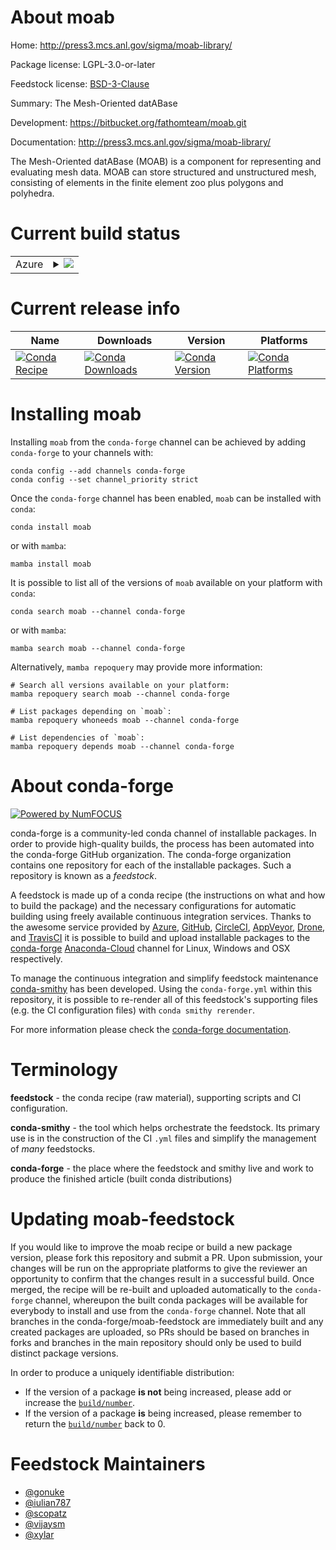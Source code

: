 About moab
==========

Home: http://press3.mcs.anl.gov/sigma/moab-library/

Package license: LGPL-3.0-or-later

Feedstock license: [BSD-3-Clause](https://github.com/conda-forge/moab-feedstock/blob/main/LICENSE.txt)

Summary: The Mesh-Oriented datABase

Development: https://bitbucket.org/fathomteam/moab.git

Documentation: http://press3.mcs.anl.gov/sigma/moab-library/

The Mesh-Oriented datABase (MOAB) is a component for representing and
evaluating mesh data. MOAB can store structured and unstructured mesh,
consisting of elements in the finite element zoo plus polygons and
polyhedra.


Current build status
====================


<table>
    
  <tr>
    <td>Azure</td>
    <td>
      <details>
        <summary>
          <a href="https://dev.azure.com/conda-forge/feedstock-builds/_build/latest?definitionId=3111&branchName=main">
            <img src="https://dev.azure.com/conda-forge/feedstock-builds/_apis/build/status/moab-feedstock?branchName=main">
          </a>
        </summary>
        <table>
          <thead><tr><th>Variant</th><th>Status</th></tr></thead>
          <tbody><tr>
              <td>linux_64_mpimpichnumpy1.20python3.8.____cpythontempestnotempest</td>
              <td>
                <a href="https://dev.azure.com/conda-forge/feedstock-builds/_build/latest?definitionId=3111&branchName=main">
                  <img src="https://dev.azure.com/conda-forge/feedstock-builds/_apis/build/status/moab-feedstock?branchName=main&jobName=linux&configuration=linux_64_mpimpichnumpy1.20python3.8.____cpythontempestnotempest" alt="variant">
                </a>
              </td>
            </tr><tr>
              <td>linux_64_mpimpichnumpy1.20python3.8.____cpythontempesttempest</td>
              <td>
                <a href="https://dev.azure.com/conda-forge/feedstock-builds/_build/latest?definitionId=3111&branchName=main">
                  <img src="https://dev.azure.com/conda-forge/feedstock-builds/_apis/build/status/moab-feedstock?branchName=main&jobName=linux&configuration=linux_64_mpimpichnumpy1.20python3.8.____cpythontempesttempest" alt="variant">
                </a>
              </td>
            </tr><tr>
              <td>linux_64_mpimpichnumpy1.20python3.9.____cpythontempestnotempest</td>
              <td>
                <a href="https://dev.azure.com/conda-forge/feedstock-builds/_build/latest?definitionId=3111&branchName=main">
                  <img src="https://dev.azure.com/conda-forge/feedstock-builds/_apis/build/status/moab-feedstock?branchName=main&jobName=linux&configuration=linux_64_mpimpichnumpy1.20python3.9.____cpythontempestnotempest" alt="variant">
                </a>
              </td>
            </tr><tr>
              <td>linux_64_mpimpichnumpy1.20python3.9.____cpythontempesttempest</td>
              <td>
                <a href="https://dev.azure.com/conda-forge/feedstock-builds/_build/latest?definitionId=3111&branchName=main">
                  <img src="https://dev.azure.com/conda-forge/feedstock-builds/_apis/build/status/moab-feedstock?branchName=main&jobName=linux&configuration=linux_64_mpimpichnumpy1.20python3.9.____cpythontempesttempest" alt="variant">
                </a>
              </td>
            </tr><tr>
              <td>linux_64_mpimpichnumpy1.21python3.10.____cpythontempestnotempest</td>
              <td>
                <a href="https://dev.azure.com/conda-forge/feedstock-builds/_build/latest?definitionId=3111&branchName=main">
                  <img src="https://dev.azure.com/conda-forge/feedstock-builds/_apis/build/status/moab-feedstock?branchName=main&jobName=linux&configuration=linux_64_mpimpichnumpy1.21python3.10.____cpythontempestnotempest" alt="variant">
                </a>
              </td>
            </tr><tr>
              <td>linux_64_mpimpichnumpy1.21python3.10.____cpythontempesttempest</td>
              <td>
                <a href="https://dev.azure.com/conda-forge/feedstock-builds/_build/latest?definitionId=3111&branchName=main">
                  <img src="https://dev.azure.com/conda-forge/feedstock-builds/_apis/build/status/moab-feedstock?branchName=main&jobName=linux&configuration=linux_64_mpimpichnumpy1.21python3.10.____cpythontempesttempest" alt="variant">
                </a>
              </td>
            </tr><tr>
              <td>linux_64_mpimpichnumpy1.23python3.11.____cpythontempestnotempest</td>
              <td>
                <a href="https://dev.azure.com/conda-forge/feedstock-builds/_build/latest?definitionId=3111&branchName=main">
                  <img src="https://dev.azure.com/conda-forge/feedstock-builds/_apis/build/status/moab-feedstock?branchName=main&jobName=linux&configuration=linux_64_mpimpichnumpy1.23python3.11.____cpythontempestnotempest" alt="variant">
                </a>
              </td>
            </tr><tr>
              <td>linux_64_mpimpichnumpy1.23python3.11.____cpythontempesttempest</td>
              <td>
                <a href="https://dev.azure.com/conda-forge/feedstock-builds/_build/latest?definitionId=3111&branchName=main">
                  <img src="https://dev.azure.com/conda-forge/feedstock-builds/_apis/build/status/moab-feedstock?branchName=main&jobName=linux&configuration=linux_64_mpimpichnumpy1.23python3.11.____cpythontempesttempest" alt="variant">
                </a>
              </td>
            </tr><tr>
              <td>linux_64_mpinompinumpy1.20python3.8.____cpythontempestnotempest</td>
              <td>
                <a href="https://dev.azure.com/conda-forge/feedstock-builds/_build/latest?definitionId=3111&branchName=main">
                  <img src="https://dev.azure.com/conda-forge/feedstock-builds/_apis/build/status/moab-feedstock?branchName=main&jobName=linux&configuration=linux_64_mpinompinumpy1.20python3.8.____cpythontempestnotempest" alt="variant">
                </a>
              </td>
            </tr><tr>
              <td>linux_64_mpinompinumpy1.20python3.8.____cpythontempesttempest</td>
              <td>
                <a href="https://dev.azure.com/conda-forge/feedstock-builds/_build/latest?definitionId=3111&branchName=main">
                  <img src="https://dev.azure.com/conda-forge/feedstock-builds/_apis/build/status/moab-feedstock?branchName=main&jobName=linux&configuration=linux_64_mpinompinumpy1.20python3.8.____cpythontempesttempest" alt="variant">
                </a>
              </td>
            </tr><tr>
              <td>linux_64_mpinompinumpy1.20python3.9.____cpythontempestnotempest</td>
              <td>
                <a href="https://dev.azure.com/conda-forge/feedstock-builds/_build/latest?definitionId=3111&branchName=main">
                  <img src="https://dev.azure.com/conda-forge/feedstock-builds/_apis/build/status/moab-feedstock?branchName=main&jobName=linux&configuration=linux_64_mpinompinumpy1.20python3.9.____cpythontempestnotempest" alt="variant">
                </a>
              </td>
            </tr><tr>
              <td>linux_64_mpinompinumpy1.20python3.9.____cpythontempesttempest</td>
              <td>
                <a href="https://dev.azure.com/conda-forge/feedstock-builds/_build/latest?definitionId=3111&branchName=main">
                  <img src="https://dev.azure.com/conda-forge/feedstock-builds/_apis/build/status/moab-feedstock?branchName=main&jobName=linux&configuration=linux_64_mpinompinumpy1.20python3.9.____cpythontempesttempest" alt="variant">
                </a>
              </td>
            </tr><tr>
              <td>linux_64_mpinompinumpy1.21python3.10.____cpythontempestnotempest</td>
              <td>
                <a href="https://dev.azure.com/conda-forge/feedstock-builds/_build/latest?definitionId=3111&branchName=main">
                  <img src="https://dev.azure.com/conda-forge/feedstock-builds/_apis/build/status/moab-feedstock?branchName=main&jobName=linux&configuration=linux_64_mpinompinumpy1.21python3.10.____cpythontempestnotempest" alt="variant">
                </a>
              </td>
            </tr><tr>
              <td>linux_64_mpinompinumpy1.21python3.10.____cpythontempesttempest</td>
              <td>
                <a href="https://dev.azure.com/conda-forge/feedstock-builds/_build/latest?definitionId=3111&branchName=main">
                  <img src="https://dev.azure.com/conda-forge/feedstock-builds/_apis/build/status/moab-feedstock?branchName=main&jobName=linux&configuration=linux_64_mpinompinumpy1.21python3.10.____cpythontempesttempest" alt="variant">
                </a>
              </td>
            </tr><tr>
              <td>linux_64_mpinompinumpy1.23python3.11.____cpythontempestnotempest</td>
              <td>
                <a href="https://dev.azure.com/conda-forge/feedstock-builds/_build/latest?definitionId=3111&branchName=main">
                  <img src="https://dev.azure.com/conda-forge/feedstock-builds/_apis/build/status/moab-feedstock?branchName=main&jobName=linux&configuration=linux_64_mpinompinumpy1.23python3.11.____cpythontempestnotempest" alt="variant">
                </a>
              </td>
            </tr><tr>
              <td>linux_64_mpinompinumpy1.23python3.11.____cpythontempesttempest</td>
              <td>
                <a href="https://dev.azure.com/conda-forge/feedstock-builds/_build/latest?definitionId=3111&branchName=main">
                  <img src="https://dev.azure.com/conda-forge/feedstock-builds/_apis/build/status/moab-feedstock?branchName=main&jobName=linux&configuration=linux_64_mpinompinumpy1.23python3.11.____cpythontempesttempest" alt="variant">
                </a>
              </td>
            </tr><tr>
              <td>linux_64_mpiopenmpinumpy1.20python3.8.____cpythontempestnotempest</td>
              <td>
                <a href="https://dev.azure.com/conda-forge/feedstock-builds/_build/latest?definitionId=3111&branchName=main">
                  <img src="https://dev.azure.com/conda-forge/feedstock-builds/_apis/build/status/moab-feedstock?branchName=main&jobName=linux&configuration=linux_64_mpiopenmpinumpy1.20python3.8.____cpythontempestnotempest" alt="variant">
                </a>
              </td>
            </tr><tr>
              <td>linux_64_mpiopenmpinumpy1.20python3.8.____cpythontempesttempest</td>
              <td>
                <a href="https://dev.azure.com/conda-forge/feedstock-builds/_build/latest?definitionId=3111&branchName=main">
                  <img src="https://dev.azure.com/conda-forge/feedstock-builds/_apis/build/status/moab-feedstock?branchName=main&jobName=linux&configuration=linux_64_mpiopenmpinumpy1.20python3.8.____cpythontempesttempest" alt="variant">
                </a>
              </td>
            </tr><tr>
              <td>linux_64_mpiopenmpinumpy1.20python3.9.____cpythontempestnotempest</td>
              <td>
                <a href="https://dev.azure.com/conda-forge/feedstock-builds/_build/latest?definitionId=3111&branchName=main">
                  <img src="https://dev.azure.com/conda-forge/feedstock-builds/_apis/build/status/moab-feedstock?branchName=main&jobName=linux&configuration=linux_64_mpiopenmpinumpy1.20python3.9.____cpythontempestnotempest" alt="variant">
                </a>
              </td>
            </tr><tr>
              <td>linux_64_mpiopenmpinumpy1.20python3.9.____cpythontempesttempest</td>
              <td>
                <a href="https://dev.azure.com/conda-forge/feedstock-builds/_build/latest?definitionId=3111&branchName=main">
                  <img src="https://dev.azure.com/conda-forge/feedstock-builds/_apis/build/status/moab-feedstock?branchName=main&jobName=linux&configuration=linux_64_mpiopenmpinumpy1.20python3.9.____cpythontempesttempest" alt="variant">
                </a>
              </td>
            </tr><tr>
              <td>linux_64_mpiopenmpinumpy1.21python3.10.____cpythontempestnotempest</td>
              <td>
                <a href="https://dev.azure.com/conda-forge/feedstock-builds/_build/latest?definitionId=3111&branchName=main">
                  <img src="https://dev.azure.com/conda-forge/feedstock-builds/_apis/build/status/moab-feedstock?branchName=main&jobName=linux&configuration=linux_64_mpiopenmpinumpy1.21python3.10.____cpythontempestnotempest" alt="variant">
                </a>
              </td>
            </tr><tr>
              <td>linux_64_mpiopenmpinumpy1.21python3.10.____cpythontempesttempest</td>
              <td>
                <a href="https://dev.azure.com/conda-forge/feedstock-builds/_build/latest?definitionId=3111&branchName=main">
                  <img src="https://dev.azure.com/conda-forge/feedstock-builds/_apis/build/status/moab-feedstock?branchName=main&jobName=linux&configuration=linux_64_mpiopenmpinumpy1.21python3.10.____cpythontempesttempest" alt="variant">
                </a>
              </td>
            </tr><tr>
              <td>linux_64_mpiopenmpinumpy1.23python3.11.____cpythontempestnotempest</td>
              <td>
                <a href="https://dev.azure.com/conda-forge/feedstock-builds/_build/latest?definitionId=3111&branchName=main">
                  <img src="https://dev.azure.com/conda-forge/feedstock-builds/_apis/build/status/moab-feedstock?branchName=main&jobName=linux&configuration=linux_64_mpiopenmpinumpy1.23python3.11.____cpythontempestnotempest" alt="variant">
                </a>
              </td>
            </tr><tr>
              <td>linux_64_mpiopenmpinumpy1.23python3.11.____cpythontempesttempest</td>
              <td>
                <a href="https://dev.azure.com/conda-forge/feedstock-builds/_build/latest?definitionId=3111&branchName=main">
                  <img src="https://dev.azure.com/conda-forge/feedstock-builds/_apis/build/status/moab-feedstock?branchName=main&jobName=linux&configuration=linux_64_mpiopenmpinumpy1.23python3.11.____cpythontempesttempest" alt="variant">
                </a>
              </td>
            </tr><tr>
              <td>osx_64_mpimpichnumpy1.20python3.8.____cpythontempestnotempest</td>
              <td>
                <a href="https://dev.azure.com/conda-forge/feedstock-builds/_build/latest?definitionId=3111&branchName=main">
                  <img src="https://dev.azure.com/conda-forge/feedstock-builds/_apis/build/status/moab-feedstock?branchName=main&jobName=osx&configuration=osx_64_mpimpichnumpy1.20python3.8.____cpythontempestnotempest" alt="variant">
                </a>
              </td>
            </tr><tr>
              <td>osx_64_mpimpichnumpy1.20python3.8.____cpythontempesttempest</td>
              <td>
                <a href="https://dev.azure.com/conda-forge/feedstock-builds/_build/latest?definitionId=3111&branchName=main">
                  <img src="https://dev.azure.com/conda-forge/feedstock-builds/_apis/build/status/moab-feedstock?branchName=main&jobName=osx&configuration=osx_64_mpimpichnumpy1.20python3.8.____cpythontempesttempest" alt="variant">
                </a>
              </td>
            </tr><tr>
              <td>osx_64_mpimpichnumpy1.20python3.9.____cpythontempestnotempest</td>
              <td>
                <a href="https://dev.azure.com/conda-forge/feedstock-builds/_build/latest?definitionId=3111&branchName=main">
                  <img src="https://dev.azure.com/conda-forge/feedstock-builds/_apis/build/status/moab-feedstock?branchName=main&jobName=osx&configuration=osx_64_mpimpichnumpy1.20python3.9.____cpythontempestnotempest" alt="variant">
                </a>
              </td>
            </tr><tr>
              <td>osx_64_mpimpichnumpy1.20python3.9.____cpythontempesttempest</td>
              <td>
                <a href="https://dev.azure.com/conda-forge/feedstock-builds/_build/latest?definitionId=3111&branchName=main">
                  <img src="https://dev.azure.com/conda-forge/feedstock-builds/_apis/build/status/moab-feedstock?branchName=main&jobName=osx&configuration=osx_64_mpimpichnumpy1.20python3.9.____cpythontempesttempest" alt="variant">
                </a>
              </td>
            </tr><tr>
              <td>osx_64_mpimpichnumpy1.21python3.10.____cpythontempestnotempest</td>
              <td>
                <a href="https://dev.azure.com/conda-forge/feedstock-builds/_build/latest?definitionId=3111&branchName=main">
                  <img src="https://dev.azure.com/conda-forge/feedstock-builds/_apis/build/status/moab-feedstock?branchName=main&jobName=osx&configuration=osx_64_mpimpichnumpy1.21python3.10.____cpythontempestnotempest" alt="variant">
                </a>
              </td>
            </tr><tr>
              <td>osx_64_mpimpichnumpy1.21python3.10.____cpythontempesttempest</td>
              <td>
                <a href="https://dev.azure.com/conda-forge/feedstock-builds/_build/latest?definitionId=3111&branchName=main">
                  <img src="https://dev.azure.com/conda-forge/feedstock-builds/_apis/build/status/moab-feedstock?branchName=main&jobName=osx&configuration=osx_64_mpimpichnumpy1.21python3.10.____cpythontempesttempest" alt="variant">
                </a>
              </td>
            </tr><tr>
              <td>osx_64_mpimpichnumpy1.23python3.11.____cpythontempestnotempest</td>
              <td>
                <a href="https://dev.azure.com/conda-forge/feedstock-builds/_build/latest?definitionId=3111&branchName=main">
                  <img src="https://dev.azure.com/conda-forge/feedstock-builds/_apis/build/status/moab-feedstock?branchName=main&jobName=osx&configuration=osx_64_mpimpichnumpy1.23python3.11.____cpythontempestnotempest" alt="variant">
                </a>
              </td>
            </tr><tr>
              <td>osx_64_mpimpichnumpy1.23python3.11.____cpythontempesttempest</td>
              <td>
                <a href="https://dev.azure.com/conda-forge/feedstock-builds/_build/latest?definitionId=3111&branchName=main">
                  <img src="https://dev.azure.com/conda-forge/feedstock-builds/_apis/build/status/moab-feedstock?branchName=main&jobName=osx&configuration=osx_64_mpimpichnumpy1.23python3.11.____cpythontempesttempest" alt="variant">
                </a>
              </td>
            </tr><tr>
              <td>osx_64_mpinompinumpy1.20python3.8.____cpythontempestnotempest</td>
              <td>
                <a href="https://dev.azure.com/conda-forge/feedstock-builds/_build/latest?definitionId=3111&branchName=main">
                  <img src="https://dev.azure.com/conda-forge/feedstock-builds/_apis/build/status/moab-feedstock?branchName=main&jobName=osx&configuration=osx_64_mpinompinumpy1.20python3.8.____cpythontempestnotempest" alt="variant">
                </a>
              </td>
            </tr><tr>
              <td>osx_64_mpinompinumpy1.20python3.8.____cpythontempesttempest</td>
              <td>
                <a href="https://dev.azure.com/conda-forge/feedstock-builds/_build/latest?definitionId=3111&branchName=main">
                  <img src="https://dev.azure.com/conda-forge/feedstock-builds/_apis/build/status/moab-feedstock?branchName=main&jobName=osx&configuration=osx_64_mpinompinumpy1.20python3.8.____cpythontempesttempest" alt="variant">
                </a>
              </td>
            </tr><tr>
              <td>osx_64_mpinompinumpy1.20python3.9.____cpythontempestnotempest</td>
              <td>
                <a href="https://dev.azure.com/conda-forge/feedstock-builds/_build/latest?definitionId=3111&branchName=main">
                  <img src="https://dev.azure.com/conda-forge/feedstock-builds/_apis/build/status/moab-feedstock?branchName=main&jobName=osx&configuration=osx_64_mpinompinumpy1.20python3.9.____cpythontempestnotempest" alt="variant">
                </a>
              </td>
            </tr><tr>
              <td>osx_64_mpinompinumpy1.20python3.9.____cpythontempesttempest</td>
              <td>
                <a href="https://dev.azure.com/conda-forge/feedstock-builds/_build/latest?definitionId=3111&branchName=main">
                  <img src="https://dev.azure.com/conda-forge/feedstock-builds/_apis/build/status/moab-feedstock?branchName=main&jobName=osx&configuration=osx_64_mpinompinumpy1.20python3.9.____cpythontempesttempest" alt="variant">
                </a>
              </td>
            </tr><tr>
              <td>osx_64_mpinompinumpy1.21python3.10.____cpythontempestnotempest</td>
              <td>
                <a href="https://dev.azure.com/conda-forge/feedstock-builds/_build/latest?definitionId=3111&branchName=main">
                  <img src="https://dev.azure.com/conda-forge/feedstock-builds/_apis/build/status/moab-feedstock?branchName=main&jobName=osx&configuration=osx_64_mpinompinumpy1.21python3.10.____cpythontempestnotempest" alt="variant">
                </a>
              </td>
            </tr><tr>
              <td>osx_64_mpinompinumpy1.21python3.10.____cpythontempesttempest</td>
              <td>
                <a href="https://dev.azure.com/conda-forge/feedstock-builds/_build/latest?definitionId=3111&branchName=main">
                  <img src="https://dev.azure.com/conda-forge/feedstock-builds/_apis/build/status/moab-feedstock?branchName=main&jobName=osx&configuration=osx_64_mpinompinumpy1.21python3.10.____cpythontempesttempest" alt="variant">
                </a>
              </td>
            </tr><tr>
              <td>osx_64_mpinompinumpy1.23python3.11.____cpythontempestnotempest</td>
              <td>
                <a href="https://dev.azure.com/conda-forge/feedstock-builds/_build/latest?definitionId=3111&branchName=main">
                  <img src="https://dev.azure.com/conda-forge/feedstock-builds/_apis/build/status/moab-feedstock?branchName=main&jobName=osx&configuration=osx_64_mpinompinumpy1.23python3.11.____cpythontempestnotempest" alt="variant">
                </a>
              </td>
            </tr><tr>
              <td>osx_64_mpinompinumpy1.23python3.11.____cpythontempesttempest</td>
              <td>
                <a href="https://dev.azure.com/conda-forge/feedstock-builds/_build/latest?definitionId=3111&branchName=main">
                  <img src="https://dev.azure.com/conda-forge/feedstock-builds/_apis/build/status/moab-feedstock?branchName=main&jobName=osx&configuration=osx_64_mpinompinumpy1.23python3.11.____cpythontempesttempest" alt="variant">
                </a>
              </td>
            </tr><tr>
              <td>osx_64_mpiopenmpinumpy1.20python3.8.____cpythontempestnotempest</td>
              <td>
                <a href="https://dev.azure.com/conda-forge/feedstock-builds/_build/latest?definitionId=3111&branchName=main">
                  <img src="https://dev.azure.com/conda-forge/feedstock-builds/_apis/build/status/moab-feedstock?branchName=main&jobName=osx&configuration=osx_64_mpiopenmpinumpy1.20python3.8.____cpythontempestnotempest" alt="variant">
                </a>
              </td>
            </tr><tr>
              <td>osx_64_mpiopenmpinumpy1.20python3.8.____cpythontempesttempest</td>
              <td>
                <a href="https://dev.azure.com/conda-forge/feedstock-builds/_build/latest?definitionId=3111&branchName=main">
                  <img src="https://dev.azure.com/conda-forge/feedstock-builds/_apis/build/status/moab-feedstock?branchName=main&jobName=osx&configuration=osx_64_mpiopenmpinumpy1.20python3.8.____cpythontempesttempest" alt="variant">
                </a>
              </td>
            </tr><tr>
              <td>osx_64_mpiopenmpinumpy1.20python3.9.____cpythontempestnotempest</td>
              <td>
                <a href="https://dev.azure.com/conda-forge/feedstock-builds/_build/latest?definitionId=3111&branchName=main">
                  <img src="https://dev.azure.com/conda-forge/feedstock-builds/_apis/build/status/moab-feedstock?branchName=main&jobName=osx&configuration=osx_64_mpiopenmpinumpy1.20python3.9.____cpythontempestnotempest" alt="variant">
                </a>
              </td>
            </tr><tr>
              <td>osx_64_mpiopenmpinumpy1.20python3.9.____cpythontempesttempest</td>
              <td>
                <a href="https://dev.azure.com/conda-forge/feedstock-builds/_build/latest?definitionId=3111&branchName=main">
                  <img src="https://dev.azure.com/conda-forge/feedstock-builds/_apis/build/status/moab-feedstock?branchName=main&jobName=osx&configuration=osx_64_mpiopenmpinumpy1.20python3.9.____cpythontempesttempest" alt="variant">
                </a>
              </td>
            </tr><tr>
              <td>osx_64_mpiopenmpinumpy1.21python3.10.____cpythontempestnotempest</td>
              <td>
                <a href="https://dev.azure.com/conda-forge/feedstock-builds/_build/latest?definitionId=3111&branchName=main">
                  <img src="https://dev.azure.com/conda-forge/feedstock-builds/_apis/build/status/moab-feedstock?branchName=main&jobName=osx&configuration=osx_64_mpiopenmpinumpy1.21python3.10.____cpythontempestnotempest" alt="variant">
                </a>
              </td>
            </tr><tr>
              <td>osx_64_mpiopenmpinumpy1.21python3.10.____cpythontempesttempest</td>
              <td>
                <a href="https://dev.azure.com/conda-forge/feedstock-builds/_build/latest?definitionId=3111&branchName=main">
                  <img src="https://dev.azure.com/conda-forge/feedstock-builds/_apis/build/status/moab-feedstock?branchName=main&jobName=osx&configuration=osx_64_mpiopenmpinumpy1.21python3.10.____cpythontempesttempest" alt="variant">
                </a>
              </td>
            </tr><tr>
              <td>osx_64_mpiopenmpinumpy1.23python3.11.____cpythontempestnotempest</td>
              <td>
                <a href="https://dev.azure.com/conda-forge/feedstock-builds/_build/latest?definitionId=3111&branchName=main">
                  <img src="https://dev.azure.com/conda-forge/feedstock-builds/_apis/build/status/moab-feedstock?branchName=main&jobName=osx&configuration=osx_64_mpiopenmpinumpy1.23python3.11.____cpythontempestnotempest" alt="variant">
                </a>
              </td>
            </tr><tr>
              <td>osx_64_mpiopenmpinumpy1.23python3.11.____cpythontempesttempest</td>
              <td>
                <a href="https://dev.azure.com/conda-forge/feedstock-builds/_build/latest?definitionId=3111&branchName=main">
                  <img src="https://dev.azure.com/conda-forge/feedstock-builds/_apis/build/status/moab-feedstock?branchName=main&jobName=osx&configuration=osx_64_mpiopenmpinumpy1.23python3.11.____cpythontempesttempest" alt="variant">
                </a>
              </td>
            </tr>
          </tbody>
        </table>
      </details>
    </td>
  </tr>
</table>

Current release info
====================

| Name | Downloads | Version | Platforms |
| --- | --- | --- | --- |
| [![Conda Recipe](https://img.shields.io/badge/recipe-moab-green.svg)](https://anaconda.org/conda-forge/moab) | [![Conda Downloads](https://img.shields.io/conda/dn/conda-forge/moab.svg)](https://anaconda.org/conda-forge/moab) | [![Conda Version](https://img.shields.io/conda/vn/conda-forge/moab.svg)](https://anaconda.org/conda-forge/moab) | [![Conda Platforms](https://img.shields.io/conda/pn/conda-forge/moab.svg)](https://anaconda.org/conda-forge/moab) |

Installing moab
===============

Installing `moab` from the `conda-forge` channel can be achieved by adding `conda-forge` to your channels with:

```
conda config --add channels conda-forge
conda config --set channel_priority strict
```

Once the `conda-forge` channel has been enabled, `moab` can be installed with `conda`:

```
conda install moab
```

or with `mamba`:

```
mamba install moab
```

It is possible to list all of the versions of `moab` available on your platform with `conda`:

```
conda search moab --channel conda-forge
```

or with `mamba`:

```
mamba search moab --channel conda-forge
```

Alternatively, `mamba repoquery` may provide more information:

```
# Search all versions available on your platform:
mamba repoquery search moab --channel conda-forge

# List packages depending on `moab`:
mamba repoquery whoneeds moab --channel conda-forge

# List dependencies of `moab`:
mamba repoquery depends moab --channel conda-forge
```


About conda-forge
=================

[![Powered by
NumFOCUS](https://img.shields.io/badge/powered%20by-NumFOCUS-orange.svg?style=flat&colorA=E1523D&colorB=007D8A)](https://numfocus.org)

conda-forge is a community-led conda channel of installable packages.
In order to provide high-quality builds, the process has been automated into the
conda-forge GitHub organization. The conda-forge organization contains one repository
for each of the installable packages. Such a repository is known as a *feedstock*.

A feedstock is made up of a conda recipe (the instructions on what and how to build
the package) and the necessary configurations for automatic building using freely
available continuous integration services. Thanks to the awesome service provided by
[Azure](https://azure.microsoft.com/en-us/services/devops/), [GitHub](https://github.com/),
[CircleCI](https://circleci.com/), [AppVeyor](https://www.appveyor.com/),
[Drone](https://cloud.drone.io/welcome), and [TravisCI](https://travis-ci.com/)
it is possible to build and upload installable packages to the
[conda-forge](https://anaconda.org/conda-forge) [Anaconda-Cloud](https://anaconda.org/)
channel for Linux, Windows and OSX respectively.

To manage the continuous integration and simplify feedstock maintenance
[conda-smithy](https://github.com/conda-forge/conda-smithy) has been developed.
Using the ``conda-forge.yml`` within this repository, it is possible to re-render all of
this feedstock's supporting files (e.g. the CI configuration files) with ``conda smithy rerender``.

For more information please check the [conda-forge documentation](https://conda-forge.org/docs/).

Terminology
===========

**feedstock** - the conda recipe (raw material), supporting scripts and CI configuration.

**conda-smithy** - the tool which helps orchestrate the feedstock.
                   Its primary use is in the construction of the CI ``.yml`` files
                   and simplify the management of *many* feedstocks.

**conda-forge** - the place where the feedstock and smithy live and work to
                  produce the finished article (built conda distributions)


Updating moab-feedstock
=======================

If you would like to improve the moab recipe or build a new
package version, please fork this repository and submit a PR. Upon submission,
your changes will be run on the appropriate platforms to give the reviewer an
opportunity to confirm that the changes result in a successful build. Once
merged, the recipe will be re-built and uploaded automatically to the
`conda-forge` channel, whereupon the built conda packages will be available for
everybody to install and use from the `conda-forge` channel.
Note that all branches in the conda-forge/moab-feedstock are
immediately built and any created packages are uploaded, so PRs should be based
on branches in forks and branches in the main repository should only be used to
build distinct package versions.

In order to produce a uniquely identifiable distribution:
 * If the version of a package **is not** being increased, please add or increase
   the [``build/number``](https://docs.conda.io/projects/conda-build/en/latest/resources/define-metadata.html#build-number-and-string).
 * If the version of a package **is** being increased, please remember to return
   the [``build/number``](https://docs.conda.io/projects/conda-build/en/latest/resources/define-metadata.html#build-number-and-string)
   back to 0.

Feedstock Maintainers
=====================

* [@gonuke](https://github.com/gonuke/)
* [@iulian787](https://github.com/iulian787/)
* [@scopatz](https://github.com/scopatz/)
* [@vijaysm](https://github.com/vijaysm/)
* [@xylar](https://github.com/xylar/)

